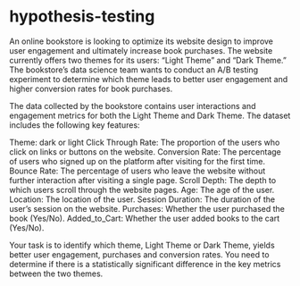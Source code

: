 # hypothesis-testing
An online bookstore is looking to optimize its website design to improve user engagement and ultimately increase book purchases. The website currently offers two themes for its users: “Light Theme” and “Dark Theme.” The bookstore’s data science team wants to conduct an A/B testing experiment to determine which theme leads to better user engagement and higher conversion rates for book purchases.

The data collected by the bookstore contains user interactions and engagement metrics for both the Light Theme and Dark Theme. The dataset includes the following key features:

Theme: dark or light Click Through Rate: The proportion of the users who click on links or buttons on the website. 
Conversion Rate: The percentage of users who signed up on the platform after visiting for the first time. 
Bounce Rate: The percentage of users who leave the website without further interaction after visiting a single page. 
Scroll Depth: The depth to which users scroll through the website pages. 
Age: The age of the user. Location: The location of the user. 
Session Duration: The duration of the user’s session on the website. 
Purchases: Whether the user purchased the book (Yes/No). 
Added_to_Cart: Whether the user added books to the cart (Yes/No). 

Your task is to identify which theme, Light Theme or Dark Theme, yields better user engagement, purchases and conversion rates. You need to determine if there is a statistically significant difference in the key metrics between the two themes.
